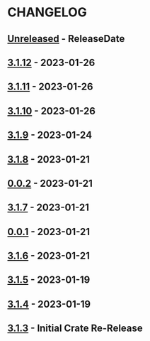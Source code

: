 # CHANGELOG

<!-- next-header -->

## [Unreleased] - ReleaseDate

## [3.1.12] - 2023-01-26

## [3.1.11] - 2023-01-26

## [3.1.10] - 2023-01-26

## [3.1.9] - 2023-01-24

## [3.1.8] - 2023-01-21

## [0.0.2] - 2023-01-21

## [3.1.7] - 2023-01-21

## [0.0.1] - 2023-01-21

## [3.1.6] - 2023-01-21

## [3.1.5] - 2023-01-19

## [3.1.4] - 2023-01-19

## [3.1.3] - Initial Crate Re-Release

<!-- next-url -->
[Unreleased]: https://github.com/dart-sys/dart-sys/compare/v3.1.12...HEAD
[3.1.12]: https://github.com/dart-sys/dart-sys/compare/v3.1.11...v3.1.12
[3.1.11]: https://github.com/dart-sys/dart-sys/compare/v3.1.10...v3.1.11
[3.1.10]: https://github.com/dart-sys/dart-sys/compare/v3.1.9...v3.1.10
[3.1.9]: https://github.com/dart-sys/dart-sys/compare/v3.1.8...v3.1.9
[3.1.8]: https://github.com/dart-sys/dart-sys/compare/v0.0.2...v3.1.8
[0.0.2]: https://github.com/dart-sys/dart-sys/compare/v3.1.7...v0.0.2
[3.1.7]: https://github.com/dart-sys/dart-sys/compare/v0.0.1...v3.1.7
[0.0.1]: https://github.com/dart-sys/dart-sys/compare/v3.1.6...v0.0.1
[3.1.6]: https://github.com/dart-sys/dart-sys/compare/v3.1.5...v3.1.6
[3.1.5]: https://github.com/dart-sys/dart-sys/compare/v3.1.4...v3.1.5
[3.1.4]: https://github.com/dart-sys/dart-sys/compare/v3.1.3...v3.1.4
[3.1.3]: https://github.com/dart-sys/dart-sys/compare/v3.0.2...v3.1.3
